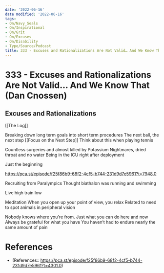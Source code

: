 ```yaml
---
date: '2022-06-16'
date modified: '2022-06-16'
tags:
- On/Navy_Seals
- On/Inspirational
- On/Grit
- On/Excuses
- On/Disability
- Type/Source/Podcast
title: 333 - Excuses and Rationalizations Are Not Valid… And We Know That (Dan Cnossen)
---
```


# 333 - Excuses and Rationalizations Are Not Valid… And We Know That (Dan Cnossen)

## Excuses and Rationalizations
[[The Log]]

Breaking down long term goals into short term procedures
The next ball, the next step
[[Focus on the Next Step]]
Think about this when playing tennis

Countless surgeries and almost killed by Potassium
Nightmares, dried throat and no water
Being in the ICU right after deployment

Just the beginning

https://pca.st/episode/f25f86b9-68f2-4cf5-b744-231d9d7e5961?t=7948.0

Recruiting from Paralympics
Thought biathalon was running and swimming

Live high train low

Meditation
When you open up your point of view, you relax
Related to need to spot animals in peripheral vision

Nobody knows where you're from. Just what you can do here and now
Always be grateful for what you have
You haven’t had to endure nearly the same amount of pain

# References
- (References:: https://pca.st/episode/f25f86b9-68f2-4cf5-b744-231d9d7e5961?t=4301.0)
